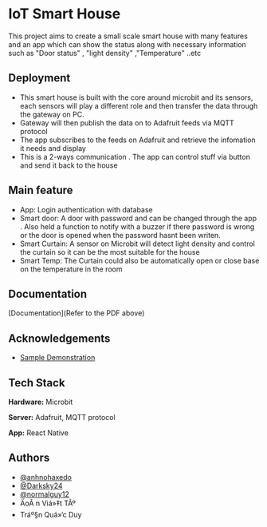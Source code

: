 
# IoT Smart House

This project aims to create a small scale smart house with many features and an app which can 
show the status along with necessary information such as "Door status" , "light density" ,"Temperature" ..etc


## Deployment
- This smart house is built with the core around microbit and its sensors, each sensors will play a different role and then transfer the data through the gateway on PC.
- Gateway will then publish the data on to Adafruit feeds via MQTT protocol
- The app subscribes to the feeds on Adafruit and retrieve the infomation it needs and display 
- This is a 2-ways communication . The app can control stuff via button and send it back to the house


## Main feature
- App: Login authentication with database
- Smart door: A door with password and can be changed through the app . Also held a function to notify with a buzzer if there password is wrong or the door is opened when the password hasnt been writen.
- Smart Curtain: A sensor on Microbit will detect light density and control the curtain so it can be the most suitable for the house
- Smart Temp: The Curtain could also be automatically open or close base on the temperature in the room

## Documentation

[Documentation](Refer to the PDF above)


## Acknowledgements
- [Sample Demonstration](https://www.youtube.com/watch?v=K4X5E1cIa_A)

## Tech Stack

**Hardware:** Microbit

**Server:** Adafruit, MQTT protocol

**App:** React Native

## Authors

- [@anhnohaxedo](https://github.com/anhnohaxedo)
- [@Darksky24](https://github.com/Darksky24)
- [@normalguy12](https://github.com/normalguy12)
- ÄoÃ n Viá»‡t TÃº
- Tráº§n Quá»‘c Duy

